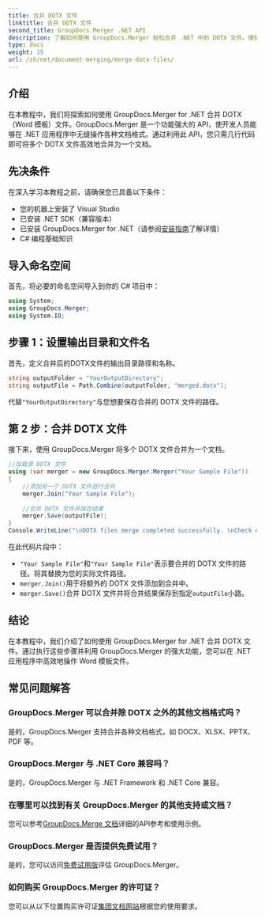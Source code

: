 ```yaml
---
title: 合并 DOTX 文件
linktitle: 合并 DOTX 文件
second_title: GroupDocs.Merger .NET API
description: 了解如何使用 GroupDocs.Merger 轻松合并 .NET 中的 DOTX 文件。增强您的文档处理能力。
type: docs
weight: 15
url: /zh/net/document-merging/merge-dotx-files/
---
```

## 介绍
在本教程中，我们将探索如何使用 GroupDocs.Merger for .NET 合并 DOTX（Word 模板）文件。GroupDocs.Merger 是一个功能强大的 API，使开发人员能够在 .NET 应用程序中无缝操作各种文档格式。通过利用此 API，您只需几行代码即可将多个 DOTX 文件高效地合并为一个文档。
## 先决条件
在深入学习本教程之前，请确保您已具备以下条件：
- 您的机器上安装了 Visual Studio
- 已安装 .NET SDK（兼容版本）
- 已安装 GroupDocs.Merger for .NET（请参阅[安装指南](https://reference.groupdocs.com/merger/net/)了解详情）
- C# 编程基础知识

## 导入命名空间
首先，将必要的命名空间导入到你的 C# 项目中：
```csharp
using System; 
using GroupDocs.Merger;
using System.IO;
```
## 步骤 1：设置输出目录和文件名
首先，定义合并后的DOTX文件的输出目录路径和名称。
```csharp
string outputFolder = "YourOutputDirectory";
string outputFile = Path.Combine(outputFolder, "merged.dotx");
```
代替`"YourOutputDirectory"`与您想要保存合并的 DOTX 文件的路径。
## 第 2 步：合并 DOTX 文件
接下来，使用 GroupDocs.Merger 将多个 DOTX 文件合并为一个文档。
```csharp
//加载源 DOTX 文件
using (var merger = new GroupDocs.Merger.Merger("Your Sample File"))
{
    //添加另一个 DOTX 文件进行合并
    merger.Join("Your Sample File");
    
    //合并 DOTX 文件并保存结果
    merger.Save(outputFile);
}
Console.WriteLine("\nDOTX files merge completed successfully. \nCheck output in {0}", outputFolder);
```
在此代码片段中：
- `"Your Sample File"`和`"Your Sample File"`表示要合并的 DOTX 文件的路径。将其替换为您的实际文件路径。
- `merger.Join()`用于将额外的 DOTX 文件添加到合并中。
- `merger.Save()`合并 DOTX 文件并将合并结果保存到指定`outputFile`小路。

## 结论
在本教程中，我们介绍了如何使用 GroupDocs.Merger for .NET 合并 DOTX 文件。通过执行这些步骤并利用 GroupDocs.Merger 的强大功能，您可以在 .NET 应用程序中高效地操作 Word 模板文件。

## 常见问题解答
### GroupDocs.Merger 可以合并除 DOTX 之外的其他文档格式吗？
是的，GroupDocs.Merger 支持合并各种文档格式，如 DOCX、XLSX、PPTX、PDF 等。
### GroupDocs.Merger 与 .NET Core 兼容吗？
是的，GroupDocs.Merger 与 .NET Framework 和 .NET Core 兼容。
### 在哪里可以找到有关 GroupDocs.Merger 的其他支持或文档？
您可以参考[GroupDocs.Merge 文档](https://reference.groupdocs.com/merger/net/)详细的API参考和使用示例。
### GroupDocs.Merger 是否提供免费试用？
是的，您可以访问[免费试用版](https://releases.groupdocs.com/)评估 GroupDocs.Merger。
### 如何购买 GroupDocs.Merger 的许可证？
您可以从以下位置购买许可证[集团文档网站](https://purchase.groupdocs.com/buy)根据您的使用要求。